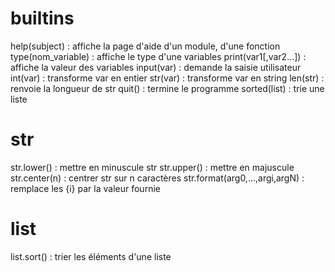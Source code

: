 # builtins

help(subject) : affiche la page d'aide d'un module, d'une fonction
type(nom_variable) : affiche le type d'une variables
print(var1[,var2...]) : affiche la valeur des variables
input(var) : demande la saisie utilisateur
int(var) : transforme var en entier
str(var) : transforme var en string
len(str) : renvoie la longueur de str
quit() : termine le programme
sorted(list) : trie une liste

# str

str.lower() : mettre en minuscule str
str.upper() : mettre en majuscule
str.center(n) : centrer str sur n caractères
str.format(arg0,...,argi,argN) : remplace les {i} par la valeur fournie

# list

list.sort() : trier les éléments d'une liste